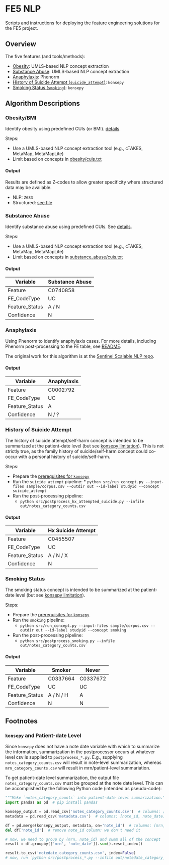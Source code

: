 # FE5 NLP

Scripts and instructions for deploying the feature engineering solutions for the FE5 project.

## Overview

The five features (and tools/methods):

* [Obesity](#obesitybmi): UMLS-based NLP concept extraction
* [Substance Abuse](#substance-abuse): UMLS-based NLP concept extraction
* [Anaphylaxis](#anaphylaxis): Phenorm
* [History of Suicide Attempt (`suicide_attempt`)](#history-of-suicide-attempt): `konsepy`
* [Smoking Status (`smoking`)](#smoking-status): `konsepy`

## Algorithm Descriptions

### Obesity/BMI

Identify obesity using predefined CUIs (or BMI). [details](obesity/README.md)

Steps:

* Use a UMLS-based NLP concept extraction tool (e.g., cTAKES, MetaMap, MetaMapLite)
* Limit based on concepts in [obesity/cuis.txt](obesity/cuis.txt)

#### Output

Results are defined as Z-codes to allow greater specificity where structured data may be available.

* NLP: `Z683`
* Structured: [see file](obesity/zcodes.csv)

### Substance Abuse

Identify substance abuse using predefined CUIs. See [details](substance_abuse/README.md).

Steps:

* Use a UMLS-based NLP concept extraction tool (e.g., cTAKES, MetaMap, MetaMapLite)
* Limit based on concepts in [substance_abuse/cuis.txt](substance_abuse/cuis.txt)

#### Output

| Variable       | Substance Abuse |
|----------------|-----------------|
| Feature        | C0740858        |
| FE_CodeType    | UC              |
| Feature_Status | A / N           |
| Confidence     | N               |

### Anaphylaxis

Using Phenorm to identify anaphylaxis cases. For more details, including Phenorm post-processing to the FE table,
see [README](anaphylaxis/README.md).

The original work for this algorithm is at
the [Sentinel Scalable NLP repo](https://github.com/kpwhri/Sentinel-Scalable-NLP?tab=readme-ov-file#prediction-modeling-quick-start).

#### Output

| Variable       | Anaphylaxis |
|----------------|-------------|
| Feature        | C0002792    |
| FE_CodeType    | UC          |
| Feature_Status | A           |
| Confidence     | N / ?       |

### History of Suicide Attempt

The history of suicide attempt/self-harm concept is intended to be summarized at the patient-date level (but
see [konsepy limitation](#konsepy-and-patient-date-level)). This is not strictly true, as the family history of
suicide/self-harm concept could co-occur with a personal history of suicide/self-harm.

Steps:

* Prepare the [prerequisites for `konsepy`](https://github.com/kpwhri/fe5_konsepy?tab=readme-ov-file#prerequisites)
* Run the `suicide_attempt` pipeline:
    *
  `python src/run_concept.py --input-files sample/corpus.csv --outdir out --id-label studyid --concept suicide_attempt`
* Run the post-processing pipeline:
    * `python src/postprocess_hx_attempted_suicide.py --infile out/notes_category_counts.csv`

#### Output

| Variable       | Hx Suicide Attempt |
|----------------|--------------------|
| Feature        | C0455507           |
| FE_CodeType    | UC                 |
| Feature_Status | A / N / X          |
| Confidence     | N                  |

### Smoking Status

The smoking status concept is intended to be summarized at the patient-date level (but
see [konsepy limitation](#konsepy-and-patient-date-level)).

Steps:

* Prepare the [prerequisites for `konsepy`](https://github.com/kpwhri/fe5_konsepy?tab=readme-ov-file#prerequisites)
* Run the `smoking` pipeline:
    * `python src/run_concept.py --input-files sample/corpus.csv --outdir out --id-label studyid --concept smoking`
* Run the post-processing pipeline:
    * `python src/postprocess_smoking.py --infile out/notes_category_counts.csv`

#### Output

| Variable       | Smoker    | Never    |
|----------------|-----------|----------|
| Feature        | C0337664  | C0337672 |
| FE_CodeType    | UC        | UC       |
| Feature_Status | A / N / H | A        |
| Confidence     | N         | N        |

## Footnotes

### `konsepy` and Patient-date Level

Since `konsepy` does not have a note date variable with which to summarize the information, summarization in the
postprocessor occurs at whatever level csv is supplied to `postprocess_*.py`. E.g., supplying
`notes_category_counts.csv` will result in note-level summarization, whereas `mrn_category_counts.csv` will result in
mrn/patient-level summariation.

To get patient-date level summarization, the output file `notes_category_counts.csv` must be grouped at the note date
level. This can be accomplished by the following Python code (intended as pseudo-code):

```python
"""Make `notes_category_counts` into patient-date level summarization."""
import pandas as pd  # pip install pandas

konsepy_output = pd.read_csv('notes_category_counts.csv')  # columns: [mrn, note_id, ...]
metadata = pd.read_csv('metadata.csv')  # columns: [note_id, note_date]

df = pd.merge(konsepy_output, metadata, on='note_id')  # columns: [mrn, note_id, note_date, ...]
del df['note_id']  # remove note_id column: we don't need it

# now, we need to group by (mrn, note_id) and summ all of the concept
result = df.groupby(['mrn', 'note_date']).sum().reset_index()

result.to_csv('notedate_category_counts.csv', index=False)
# now, run `python src/postprocess_*.py --infile out/notedate_category_counts.csv`
```
